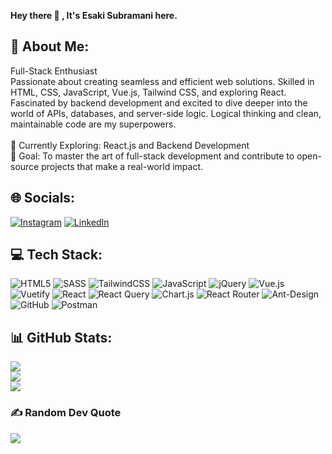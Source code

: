 <b>Hey there 👋 , It's Esaki Subramani here.</b>

## 💫 About Me:
Full-Stack Enthusiast<br>Passionate about creating seamless and efficient web solutions. Skilled in HTML, CSS, JavaScript, Vue.js, Tailwind CSS, and exploring React. Fascinated by backend development and excited to dive deeper into the world of APIs, databases, and server-side logic. Logical thinking and clean, maintainable code are my superpowers.<br><br>🌱 Currently Exploring: React.js and Backend Development<br>🚀 Goal: To master the art of full-stack development and contribute to open-source projects that make a real-world impact.


## 🌐 Socials:
[![Instagram](https://img.shields.io/badge/Instagram-%23E4405F.svg?logo=Instagram&logoColor=white)](https://instagram.com/_esaki_sm_) [![LinkedIn](https://img.shields.io/badge/LinkedIn-%230077B5.svg?logo=linkedin&logoColor=white)](https://linkedin.com/in/esaki-subramani-s-795a23252) 

## 💻 Tech Stack:
![HTML5](https://img.shields.io/badge/html5-%23E34F26.svg?style=for-the-badge&logo=html5&logoColor=white) ![SASS](https://img.shields.io/badge/SASS-hotpink.svg?style=for-the-badge&logo=SASS&logoColor=white) ![TailwindCSS](https://img.shields.io/badge/tailwindcss-%2338B2AC.svg?style=for-the-badge&logo=tailwind-css&logoColor=white) ![JavaScript](https://img.shields.io/badge/javascript-%23323330.svg?style=for-the-badge&logo=javascript&logoColor=%23F7DF1E) ![jQuery](https://img.shields.io/badge/jquery-%230769AD.svg?style=for-the-badge&logo=jquery&logoColor=white) ![Vue.js](https://img.shields.io/badge/vue.js-%2335495e.svg?style=for-the-badge&logo=vuedotjs&logoColor=%234FC08D) ![Vuetify](https://img.shields.io/badge/Vuetify-1867C0?style=for-the-badge&logo=vuetify&logoColor=AEDDFF) ![React](https://img.shields.io/badge/react-%2320232a.svg?style=for-the-badge&logo=react&logoColor=%2361DAFB) ![React Query](https://img.shields.io/badge/-React%20Query-FF4154?style=for-the-badge&logo=react%20query&logoColor=white)
![Chart.js](https://img.shields.io/badge/chart.js-F5788D.svg?style=for-the-badge&logo=chart.js&logoColor=white) ![React Router](https://img.shields.io/badge/React_Router-CA4245?style=for-the-badge&logo=react-router&logoColor=white) ![Ant-Design](https://img.shields.io/badge/-AntDesign-%230170FE?style=for-the-badge&logo=ant-design&logoColor=white) ![GitHub](https://img.shields.io/badge/github-%23121011.svg?style=for-the-badge&logo=github&logoColor=white) ![Postman](https://img.shields.io/badge/Postman-FF6C37?style=for-the-badge&logo=postman&logoColor=white)  
## 📊 GitHub Stats:
![](https://github-readme-stats.vercel.app/api?username=esakism&theme=dark&hide_border=false&include_all_commits=false&count_private=false)<br/>
![](https://github-readme-streak-stats.herokuapp.com/?user=ESAKI-SM&theme=dark&hide_border=false)<br/>
![](https://github-readme-stats.vercel.app/api/top-langs/?username=esakism&theme=dark&hide_border=false&include_all_commits=false&count_private=false&layout=compact)


### ✍️ Random Dev Quote
![](https://quotes-github-readme.vercel.app/api?type=horizontal&theme=light)
